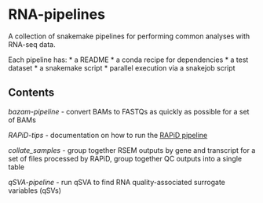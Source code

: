 # RNA-pipelines

A collection of snakemake pipelines for performing common analyses with RNA-seq data.

Each pipeline has:
	* a README
	* a conda recipe for dependencies
	* a test dataset
	* a snakemake script
	* parallel execution via a snakejob script

## Contents

*bazam-pipeline* - convert BAMs to FASTQs as quickly as possible for a set of BAMs

*RAPiD-tips* - documentation on how to run the [RAPiD pipeline](https://github.com/genomely/RAPiD-nf)

*collate_samples* - group together RSEM outputs by gene and transcript for a set of files processed by RAPiD, group together QC outputs into a single table

*qSVA-pipeline* - run qSVA to find RNA quality-associated surrogate variables (qSVs)

